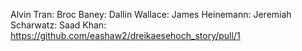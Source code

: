 Alvin Tran:
Broc Baney:
Dallin Wallace:
James Heinemann:
Jeremiah Scharwatz:
Saad Khan: https://github.com/eashaw2/dreikaesehoch_story/pull/1
